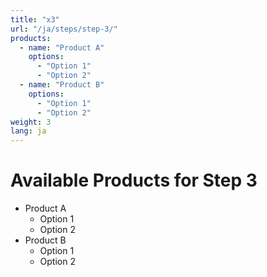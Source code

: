 ```yaml
---
title: "x3"
url: "/ja/steps/step-3/"
products:
  - name: "Product A"
    options:
      - "Option 1"
      - "Option 2"
  - name: "Product B"
    options:
      - "Option 1"
      - "Option 2"
weight: 3
lang: ja
---
```


# Available Products for Step 3

- Product A
  - Option 1
  - Option 2
- Product B
  - Option 1
  - Option 2